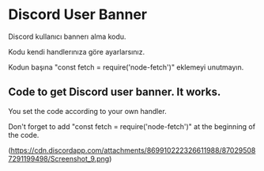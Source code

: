 # Discord User Banner
Discord kullanıcı bannerı alma kodu.

Kodu kendi handlerınıza göre ayarlarsınız. 

Kodun başına "const fetch = require('node-fetch')" eklemeyi unutmayın.

## Code to get Discord user banner. It works.

You set the code according to your own handler.

Don't forget to add "const fetch = require('node-fetch')" at the beginning of the code.

(https://cdn.discordapp.com/attachments/869910222326611988/870295087291199498/Screenshot_9.png)
